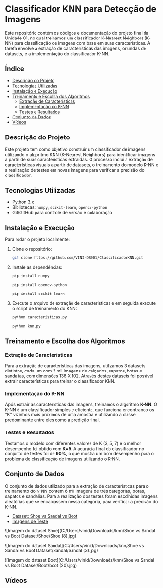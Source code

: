 # Classificador KNN para Detecção de Imagens

Este repositório contém os códigos e documentação do projeto final da Unidade 01, no qual treinamos um classificador K-Nearest Neighbors (K-NN) para classificação de imagens com base em suas características. A tarefa envolve a extração de características das imagens, oriundas de datasets, e a implementação do classificador K-NN.

## Índice
- [Descrição do Projeto](#descrição-do-projeto)
- [Tecnologias Utilizadas](#tecnologias-utilizadas)
- [Instalação e Execução](#instalação-e-execução)
- [Treinamento e Escolha dos Algoritmos](#treinamento-e-escolha-dos-algoritmos)
    - [Extração de Características](#extração-de-características)
    - [Implementação do K-NN](#implementação-do-k-nn)
    - [Testes e Resultados](#testes-e-resultados)
- [Conjunto de Dados](#conjunto-de-dados)
- [Vídeos](#vídeos)

## Descrição do Projeto

Este projeto tem como objetivo construir um classificador de imagens utilizando o algoritmo KNN (K-Nearest Neighbors) para identificar imagens a partir de suas características extraídas. O processo inclui a extração de características visuais a partir de datasets, o treinamento do modelo K-NN e a realização de testes em novas imagens para verificar a precisão do classificador.

## Tecnologias Utilizadas
- Python 3.x
- Bibliotecas: `numpy`, `scikit-learn`, `opencv-python`
- Git/GitHub para controle de versão e colaboração

## Instalação e Execução

Para rodar o projeto localmente:

1. Clone o repositório:
    ```bash
    git clone https://github.com/VINI-DS001/ClassificadorKNN.git
    ```

2. Instale as dependências:
    ```bash
    pip install numpy
    ```

    ```bash
    pip install opencv-python
    ```

    ```bash
    pip install scikit-learn
    ```

3. Execute o arquivo de extração de caracteristicas e em seguida execute o script de treinamento do KNN:
    ```bash
    python caracteristicas.py
    ```

    ```bash
    python knn.py
    ```

## Treinamento e Escolha dos Algoritmos

### Extração de Características

Para a extração de características das imagens, utilizamos 3 datasets distintos, cada um com 2 mil imagens de calçados, sapatos, botas e sandalias, com dimensões 136 X 102. Através destes datasets foi possível extrair características para treinar o classificador KNN.

### Implementação do K-NN

Após extrair as características das imagens, treinamos o algoritmo **K-NN**. O K-NN é um classificador simples e eficiente, que funciona encontrando os "K" vizinhos mais próximos de uma amostra e utilizando a classe predominante entre eles como a predição final.

### Testes e Resultados

Testamos o modelo com diferentes valores de K (3, 5, 7) e o melhor desempenho foi obtido com **K=5**. A acurácia final do classificador no conjunto de testes foi de **90%**, o que mostra um bom desempenho para o problema de classificação de imagens utilizando o K-NN.

## Conjunto de Dados

O conjunto de dados utilizado para a extração de características para o treinamento do K-NN contém 6 mil imagens de três categorias, botas, sapatos e sandalias. Para a realização dos testes foram escolhidas imagens aleatórias que se encaixassem nessa categoria, para verificar a precisão do K-NN.

 - [Dataset: Shoe vs Sandal vs Boot](https://www.kaggle.com/datasets/hasibalmuzdadid/shoe-vs-sandal-vs-boot-dataset-15k-images)
 - [Imagens de Teste](https://unsplash.com/)

![Imagem do dataset Shoe](C:/Users/vinid/Downloads/knn/Shoe vs Sandal vs Boot Dataset/Shoe/Shoe (8).jpg)

![Imagem do dataset Sandal](C:/Users/vinid/Downloads/knn/Shoe vs Sandal vs Boot Dataset/Sandal/Sandal (3).jpg)

![Imagem do dataset Boot](C:/Users/vinid/Downloads/knn/Shoe vs Sandal vs Boot Dataset/Boot/boot (20).jpg)

## Vídeos
